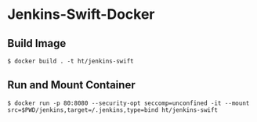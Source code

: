# Jenkins-Swift-Docker

## Build Image
`$ docker build . -t ht/jenkins-swift`

## Run and Mount Container
`$ docker run -p 80:8080 --security-opt seccomp=unconfined -it --mount src=$PWD/jenkins,target=/.jenkins,type=bind ht/jenkins-swift`
